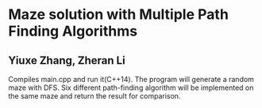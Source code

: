 # Maze solution with Multiple Path Finding Algorithms

## Yiuxe Zhang, Zheran Li

Compiles main.cpp and run it(C++14). The program will generate a random maze with DFS. Six different path-finding algorithm will be implemented on the same maze and return the result for comparison.
